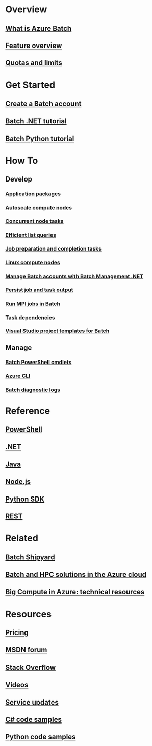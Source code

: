 # Overview
## [What is Azure Batch](./batch-technical-overview.md)
## [Feature overview](./batch-api-basics.md)
## [Quotas and limits](./batch-quota-limit.md)
# Get Started
## [Create a Batch account](./batch-account-create-portal.md)
## [Batch .NET tutorial](./batch-dotnet-get-started.md)
## [Batch Python tutorial](./batch-python-tutorial.md)
# How To
## Develop
### [Application packages](./batch-application-packages.md)
### [Autoscale compute nodes](./batch-automatic-scaling.md)
### [Concurrent node tasks](./batch-parallel-node-tasks.md)
### [Efficient list queries](./batch-efficient-list-queries.md)
### [Job preparation and completion tasks](./batch-job-prep-release.md)
### [Linux compute nodes](./batch-linux-nodes.md)
### [Manage Batch accounts with Batch Management .NET](./batch-management-dotnet.md)
### [Persist job and task output](./batch-task-output.md)
### [Run MPI jobs in Batch](./batch-mpi.md)
### [Task dependencies](./batch-task-dependencies.md)
### [Visual Studio project templates for Batch](./batch-visual-studio-templates.md)
## Manage
### [Batch PowerShell cmdlets](./batch-powershell-cmdlets-get-started.md)
### [Azure CLI](./batch-cli-get-started.md)
### [Batch diagnostic logs](./batch-diagnostics.md)

# Reference
## [PowerShell](/powershell/resourcemanager/azurerm.batch/v2.3.0/azurerm.batch)
## [.NET](/dotnet/api/microsoft.azure.batch)
## [Java](/java/api/com.microsoft.azure.batch)
## [Node.js](http://azure.github.io/azure-sdk-for-node/azure-batch/latest)
## [Python SDK](http://azure-sdk-for-python.readthedocs.io/en/latest/ref/azure.batch)
## [REST](/rest/api/batchservice)

# Related
## [Batch Shipyard](https://github.com/Azure/batch-shipyard)
## [Batch and HPC solutions in the Azure cloud](./batch-hpc-solutions.md)
## [Big Compute in Azure: technical resources](./big-compute-resources.md)

# Resources
## [Pricing](https://www.azure.cn/pricing/details/batch/)
## [MSDN forum](https://social.msdn.microsoft.com/Forums/en-us/home?forum=azurebatch)
## [Stack Overflow](http://stackoverflow.com/questions/tagged/azure-batch)
## [Videos](https://azure.microsoft.com/documentation/videos/index/?services=batch)
## [Service updates](https://azure.microsoft.com/updates/?product=batch&updatetype=&platform=)
## [C# code samples](https://github.com/Azure/azure-batch-samples/tree/master/CSharp/)
## [Python code samples](https://github.com/Azure/azure-batch-samples/tree/master/Python/Batch)
